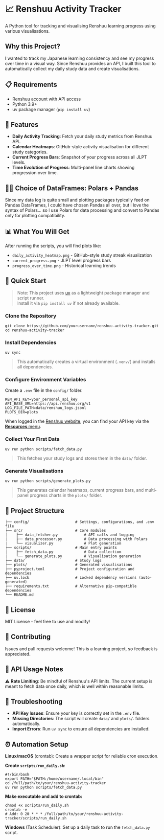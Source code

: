 # 📈 Renshuu Activity Tracker 

A Python tool for tracking and visualising Renshuu learning progress using various visualisations.

## Why this Project? 
I wanted to track my Japanese learning consistency and see my progress over time in a visual way. Since Renshuu provides an API, I built this tool to automatically collect my daily study data and create visualisations.

## 📋 Requirements
- Renshuu account with API access
- Python 3.9+
- uv package manager (`pip install uv`)

##  🌟 Features 
- **Daily Activity Tracking**: Fetch your daily study metrics from Renshuu API. 
- **Calendar Heatmaps**: GitHub-style activity visualisation for different study categories. 
- **Current Progress Bars**: Snapshot of your progress across all JLPT levels.
- **Time Evolution of Progress**: Multi-panel line charts showing progression over time.

## 🐻‍❄️ Choice of DataFrames: Polars + Pandas
Since my data log is quite small and plotting packages typically feed on Pandas DataFrames, I could have chosen Pandas all over, but I love the syntax of Polars... so I use Polars for data processing and convert to Pandas only for plotting compatibility. 

## 📊 What You Will Get
After running the scripts, you will find plots like:
- `daily_activity_heatmap.png` - GitHub-style study streak visualization
- `current_progress.png` - JLPT level progress bars  
- `progress_over_time.png` - Historical learning trends

## 🚀 Quick Start
> Note: This project uses [uv](https://uv.run/) as a lightweight package manager and script runner.  
> Install it via `pip install uv` if not already available.

### Clone the Repository 
```console 
git clone https://github.com/yourusername/renshuu-activity-tracker.git
cd renshuu-activity-tracker
```
### Install Dependencies 
```
uv sync 
```
> This automatically creates a virtual environment (`.venv/`) and installs all dependencies. 
### Configure Environment Variables 
Create a `.env` file in the `config/` folder.
```console 
REN_API_KEY=your_personal_api_key
API_BASE_URL=https://api.renshuu.org/v1
LOG_FILE_PATH=data/renshuu_logs.jsonl
PLOTS_DIR=plots 
```
When logged in the [Renshuu website](https://www.renshuu.org), you can find your API key via the [**Resources** menu](https://www.renshuu.org/index.php?page=misc/api).

### Collect Your First Data 
```
uv run python scripts/fetch_data.py
```
> This fetches your study logs and stores them in the `data/` folder.

### Generate Visualisations 
```
uv run python scripts/generate_plots.py
```
> This generates calendar heatmaps, current progress bars, and multi-panel progress charts in the `plots/` folder. 



## 📁 Project Structure 

```
├── config/                     # Settings, configurations, and .env file
├── src/                        # Core modules
|    ├── data_fetcher.py            # API calls and logging
|    ├── data_processor.py          # Data processing with Polars
|    └── visualizer.py              # Plot generation
├── scripts/                    # Main entry points 
|    ├── fetch_data.py              # Data collection
|    └── generate_plots.py          # Visualisation generation
├── data/                       # Study logs
├── plots/                      # Generated visualisations
├── pyproject.toml              # Project configuration and dependencies
├── uv.lock                     # Locked dependency versions (auto-generated)
├── requirements.txt            # Alternative pip-compatible dependencies
└── README.md
```

## 📄 License
MIT License - feel free to use and modify!

## 🤝 Contributing
Issues and pull requests welcome! This is a learning project, so feedback is appreciated.

## 🔌 API Usage Notes
⚠️ **Rate Limiting**: Be mindful of Renshuu's API limits. The current setup is meant to fetch data once daily, which is well within reasonable limits. 

## 🔧 Troubleshooting
- **API Key Issues**: Ensure your key is correctly set in the `.env` file.
- **Missing Directories**: The script will create `data/` and `plots/`. folders automatically.
- **Import Errors**: Run `uv sync` to ensure all dependencies are installed.

## ⏰ Automation Setup 
**Linux/macOS** (crontab):
Create a wrapper script for reliable cron execution.

**Create `scripts/run_daily.sh`:**
```console
#!/bin/bash
export PATH="$PATH:/home/username/.local/bin"
cd /full/path/to/your/renshuu-activity-tracker
uv run python scripts/fetch_data.py 
```
**Make executable and add to crontab:**
``` console 
chmod +x scripts/run_daily.sh
crontab -e
# Add: 0 20 * * * /full/path/to/your/renshuu-activity-tracker/scripts/run_daily.sh
```

**Windows** (Task Scheduler): Set up a daily task to run the ``fetch_data.py`` script. 